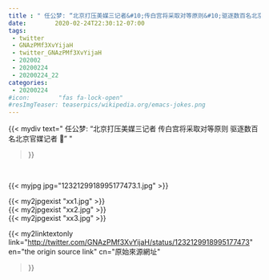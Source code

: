 ```yaml
---
title : " 任公梦: “北京打压美媒三记者&#10;传白宫将采取对等原则&#10;驱逐数百名北京官媒记者&#10;🤔”  "
date:        2020-02-24T22:30:12-07:00
tags:
 - twitter
 - GNAzPMf3XvYijaH
 - twitter_GNAzPMf3XvYijaH
 - 202002
 - 20200224
 - 20200224_22
categories:
 - 20200224
#icon:        "fas fa-lock-open"
#resImgTeaser: teaserpics/wikipedia.org/emacs-jokes.png
---
```


{{< mydiv text=" 任公梦: “北京打压美媒三记者&#10;传白宫将采取对等原则&#10;驱逐数百名北京官媒记者&#10;🤔”  "
>}}
<br>


 {{< myjpg jpg="1232129918995177473.1.jpg" >}}<br> 

{{< my2jpgexist "xx1.jpg" >}}<br>
{{< my2jpgexist "xx2.jpg" >}}<br>
{{< my2jpgexist "xx3.jpg" >}}<br>


{{< my2linktextonly link="http://twitter.com/GNAzPMf3XvYijaH/status/1232129918995177473"
en="the origin source link" cn="原始來源網址"
>}}


<br>

